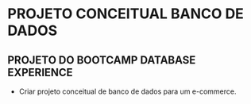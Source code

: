# PROJETO CONCEITUAL BANCO DE DADOS

## PROJETO DO BOOTCAMP DATABASE EXPERIENCE

- Criar projeto conceitual de banco de dados para um e-commerce.

